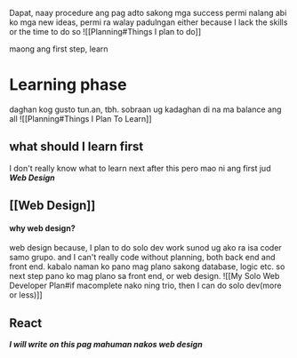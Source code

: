 Dapat, naay procedure ang pag adto sakong mga success
permi nalang abi ko mga new ideas, permi ra walay padulngan
	either because I lack the skills or the time to do so
![[Planning#Things I plan to do]]

maong ang first step, learn
# Learning phase
daghan kog gusto tun.an, tbh. sobraan ug kadaghan di na ma balance ang all
![[Planning#Things I Plan To Learn]]

## what should I learn first
I don't really know what to learn next after this pero mao ni ang first jud
***Web Design***

## [[Web Design]]

#### why web design?
web design because, I plan to do solo dev work sunod ug ako ra isa coder samo grupo.
and I can't really code without planning, both back end and front end.
kabalo naman ko pano mag plano sakong database, logic etc.
so next step pano ko mag plano sa front end, or web design.
![[My Solo Web Developer Plan#if macomplete nako ning trio, then I can do solo dev(more or less)]]

## React
***I will write on this pag mahuman nakos web design***

